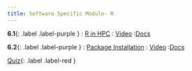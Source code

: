 ```yaml
---
title: Software Specific Module- R
---
```


**6.1**{: .label .label-purple }
: [R in HPC](#)
   : [Video](#)
      :[Docs](https://hernandezj1.github.io/hpced/Docs/6_1_RinHPC/)

**6.2**{: .label .label-purple }
: [Package Installation](#)
   : [Video](#)
      :[Docs](https://hernandezj1.github.io/hpced/Docs/6_2_RPackageInstallation/)
      
[Quiz](#){: .label .label-red }



